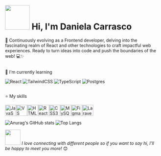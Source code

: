 # <img src="https://media.giphy.com/media/v1.Y2lkPTc5MGI3NjExbXNwdWFudGp6OXE4bnFpdjNucXN1MmV4c3ExeWxxMzd6eTZ0Z3J2cSZlcD12MV9pbnRlcm5hbF9naWZfYnlfaWQmY3Q9cw/4YsfMPYdy568xTzQHc/giphy.gif" width="80">  Hi, I'm Daniela Carrasco

🚀 Continuously evolving as a Frontend developer, delving into the fascinating realm of React and other technologies to craft impactful web experiences. Ready to turn ideas into code and push the boundaries of the web! 💻✨

## 
🧠 I'm currently learning

![React](https://img.shields.io/badge/react-%2320232a.svg?style=for-the-badge&logo=react&logoColor=%2361DAFB)
![TailwindCSS](https://img.shields.io/badge/tailwindcss-%2338B2AC.svg?style=for-the-badge&logo=tailwind-css&logoColor=white)
![TypeScript](https://img.shields.io/badge/typescript-%23007ACC.svg?style=for-the-badge&logo=typescript&logoColor=white)
![Postgres](https://img.shields.io/badge/postgres-%23316192.svg?style=for-the-badge&logo=postgresql&logoColor=white)

## 
⭐ My skills 
<p align="left">
<a href="https://developer.mozilla.org/en-US/docs/Web/JavaScript" target="_blank" rel="noreferrer"><img src="https://raw.githubusercontent.com/danielcranney/readme-generator/main/public/icons/skills/javascript-colored.svg" width="36" height="36" alt="JavaScript" /></a><a href="https://code.visualstudio.com/" target="_blank" rel="noreferrer"><img src="https://raw.githubusercontent.com/danielcranney/readme-generator/main/public/icons/skills/visualstudiocode.svg" width="36" height="36" alt="VS Code" /></a><a href="https://developer.mozilla.org/en-US/docs/Glossary/HTML5" target="_blank" rel="noreferrer"><img src="https://raw.githubusercontent.com/danielcranney/readme-generator/main/public/icons/skills/html5-colored.svg" width="36" height="36" alt="HTML5" /></a><a href="https://reactjs.org/" target="_blank" rel="noreferrer"><img src="https://raw.githubusercontent.com/danielcranney/readme-generator/main/public/icons/skills/react-colored.svg" width="36" height="36" alt="React" /></a><a href="https://www.w3.org/TR/CSS/#css" target="_blank" rel="noreferrer"><img src="https://raw.githubusercontent.com/danielcranney/readme-generator/main/public/icons/skills/css3-colored.svg" width="36" height="36" alt="CSS3" /></a><a href="https://www.mysql.com/" target="_blank" rel="noreferrer"><img src="https://raw.githubusercontent.com/danielcranney/readme-generator/main/public/icons/skills/mysql-colored.svg" width="36" height="36" alt="MySQL" /></a><a href="https://www.figma.com/" target="_blank" rel="noreferrer"><img src="https://raw.githubusercontent.com/danielcranney/readme-generator/main/public/icons/skills/figma-colored.svg" width="36" height="36" alt="Figma" /></a><a href="https://laravel.com/" target="_blank" rel="noreferrer"><img src="https://raw.githubusercontent.com/danielcranney/readme-generator/main/public/icons/skills/laravel-colored.svg" width="36" height="36" alt="Laravel" /></a>
                    </p>

![Anurag's GitHub stats](https://github-readme-stats.vercel.app/api?username=DevDanielaCN&show_icons=true&theme=tokyonight)
![Top Langs](https://github-readme-stats.vercel.app/api/top-langs/?username=DevDanielaCN&hide_progress=true&theme=tokyonight)

<img src="https://media.giphy.com/media/v1.Y2lkPTc5MGI3NjExb3QzdnB0bGppYWw4MmRpZ2phMXJkNGxkMXpwM28yc2k3MXQ1eXNybyZlcD12MV9pbnRlcm5hbF9naWZfYnlfaWQmY3Q9cw/kEcPvDQL6Tx99veOie/giphy.gif" width="50"> _I love connecting with different people so if you want to say hi, I'll be happy to meet you more!_ 😊
<!--
**DevDanielaCN/DevDanielaCN** is a ✨ _special_ ✨ repository because its `README.md` (this file) appears on your GitHub profile.

Here are some ideas to get you started:

- 🔭 I’m currently working on ...
- 🌱 I’m currently learning ...
- 👯 I’m looking to collaborate on ...
- 🤔 I’m looking for help with ...
- 💬 Ask me about ...
- 📫 How to reach me: ...
- 😄 Pronouns: ...
- ⚡ Fun fact: ...
-->
               